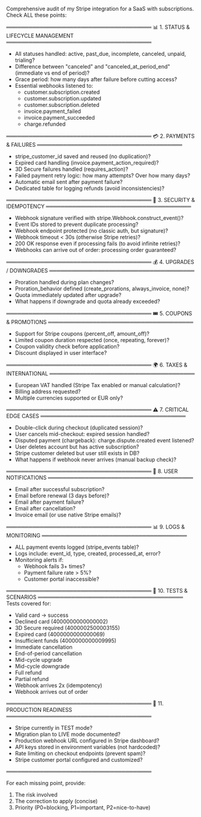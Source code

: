 Comprehensive audit of my Stripe integration for a SaaS with subscriptions. Check ALL these points:

═══════════════════════════════════════
📊 1. STATUS & LIFECYCLE MANAGEMENT
═══════════════════════════════════════
- All statuses handled: active, past_due, incomplete, canceled, unpaid, trialing?
- Difference between "canceled" and "canceled_at_period_end" (immediate vs end of period)?
- Grace period: how many days after failure before cutting access?
- Essential webhooks listened to:
  * customer.subscription.created
  * customer.subscription.updated
  * customer.subscription.deleted
  * invoice.payment_failed
  * invoice.payment_succeeded
  * charge.refunded

═══════════════════════════════════════
💳 2. PAYMENTS & FAILURES
═══════════════════════════════════════
- stripe_customer_id saved and reused (no duplication)?
- Expired card handling (invoice.payment_action_required)?
- 3D Secure failures handled (requires_action)?
- Failed payment retry logic: how many attempts? Over how many days?
- Automatic email sent after payment failure?
- Dedicated table for logging refunds (avoid inconsistencies)?

═══════════════════════════════════════
🔐 3. SECURITY & IDEMPOTENCY
═══════════════════════════════════════
- Webhook signature verified with stripe.Webhook.construct_event()?
- Event IDs stored to prevent duplicate processing?
- Webhook endpoint protected (no classic auth, but signature)?
- Webhook timeout < 30s (otherwise Stripe retries)?
- 200 OK response even if processing fails (to avoid infinite retries)?
- Webhooks can arrive out of order: processing order guaranteed?

═══════════════════════════════════════
💰 4. UPGRADES / DOWNGRADES
═══════════════════════════════════════
- Proration handled during plan changes?
- Proration_behavior defined (create_prorations, always_invoice, none)?
- Quota immediately updated after upgrade?
- What happens if downgrade and quota already exceeded?

═══════════════════════════════════════
🎟️ 5. COUPONS & PROMOTIONS
═══════════════════════════════════════
- Support for Stripe coupons (percent_off, amount_off)?
- Limited coupon duration respected (once, repeating, forever)?
- Coupon validity check before application?
- Discount displayed in user interface?

═══════════════════════════════════════
🌍 6. TAXES & INTERNATIONAL
═══════════════════════════════════════
- European VAT handled (Stripe Tax enabled or manual calculation)?
- Billing address requested?
- Multiple currencies supported or EUR only?

═══════════════════════════════════════
⚠️ 7. CRITICAL EDGE CASES
═══════════════════════════════════════
- Double-click during checkout (duplicated session)?
- User cancels mid-checkout: expired session handled?
- Disputed payment (chargeback): charge.dispute.created event listened?
- User deletes account but has active subscription?
- Stripe customer deleted but user still exists in DB?
- What happens if webhook never arrives (manual backup check)?

═══════════════════════════════════════
📧 8. USER NOTIFICATIONS
═══════════════════════════════════════
- Email after successful subscription?
- Email before renewal (3 days before)?
- Email after payment failure?
- Email after cancellation?
- Invoice email (or use native Stripe emails)?

═══════════════════════════════════════
📊 9. LOGS & MONITORING
═══════════════════════════════════════
- ALL payment events logged (stripe_events table)?
- Logs include: event_id, type, created, processed_at, error?
- Monitoring alerts if:
  * Webhook fails 3+ times?
  * Payment failure rate > 5%?
  * Customer portal inaccessible?

═══════════════════════════════════════
🧪 10. TESTS & SCENARIOS
═══════════════════════════════════════
Tests covered for:
- Valid card → success
- Declined card (4000000000000002)
- 3D Secure required (4000002500003155)
- Expired card (4000000000000069)
- Insufficient funds (4000000000009995)
- Immediate cancellation
- End-of-period cancellation
- Mid-cycle upgrade
- Mid-cycle downgrade
- Full refund
- Partial refund
- Webhook arrives 2x (idempotency)
- Webhook arrives out of order

═══════════════════════════════════════
🚀 11. PRODUCTION READINESS
═══════════════════════════════════════
- Stripe currently in TEST mode?
- Migration plan to LIVE mode documented?
- Production webhook URL configured in Stripe dashboard?
- API keys stored in environment variables (not hardcoded)?
- Rate limiting on checkout endpoints (prevent spam)?
- Stripe customer portal configured and customized?

═══════════════════════════════════════

For each missing point, provide:
1. The risk involved
2. The correction to apply (concise)
3. Priority (P0=blocking, P1=important, P2=nice-to-have)